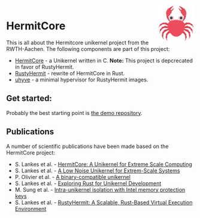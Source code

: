 <img width="100" align="right" src="img/hermitcore_logo.png" />

# HermitCore

This is all about the Hermitcore unikernel project from the RWTH-Aachen.
The following components are part of this project:

- [HermitCore](https://github.com/hermitcore/libhermit) - a Unikernel written in C. **Note:** This project is depcrecated in favor of RustyHermit.
- [RustyHermit](https://github.com/hermitcore/rusty-hermit) - rewrite of HermitCore in Rust.
- [uhyve](https://github.com/hermitcore/uhyve) - a minimal hypervisor for RustyHermit images.

## Get started:

Probably the best starting point is [the demo repository](https://github.com/hermitcore/rusty-demo).

## Publications

A number of scientific publications have been made based on the HermitCore project:

- S. Lankes et al. - [HermitCore: A Unikernel for Extreme Scale Computing](https://dl.acm.org/doi/10.1145/2931088.2931093)
- S. Lankes et al. - [A Low Noise Unikernel for Extrem-Scale Systems](https://link.springer.com/chapter/10.1007/978-3-319-54999-6_6)
- P. Olivier et al. - [A binary-compatible unikernel](https://dl.acm.org/doi/10.1145/3313808.3313817)
- S. Lankes et al. - [Exploring Rust for Unikernel Development](https://dl.acm.org/doi/10.1145/3365137.3365395)
- M. Sung et al. - [Intra-unikernel isolation with Intel memory protection keys](https://dl.acm.org/doi/10.1145/3381052.3381326)
- S. Lankes et al. - [RustyHermit: A Scalable, Rust-Based Virtual Execution Environment](https://link.springer.com/chapter/10.1007/978-3-030-59851-8_22)
